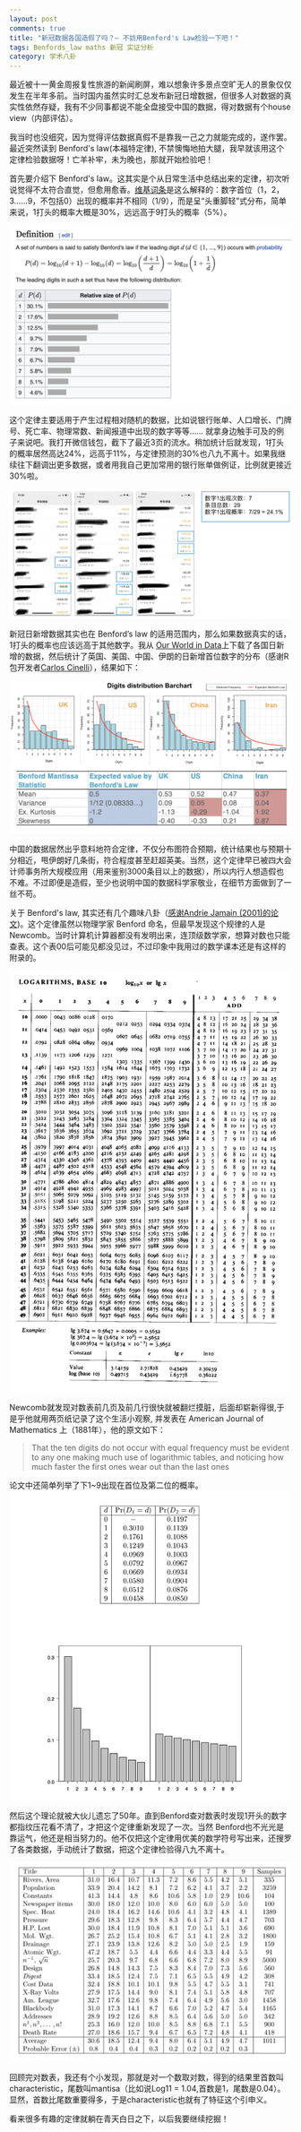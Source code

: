 ```yaml
---
layout: post
comments: true
title: "新冠数据各国造假了吗？— 不妨用Benford's Law检验一下吧！"
tags: Benfords_law maths 新冠 实证分析 
category: 学术八卦
---
```


最近被十一黄金周报复性旅游的新闻刷屏，难以想象许多景点空旷无人的景象仅仅发生在半年多前。当时国内虽然实时汇总发布新冠日增数据，但很多人对数据的真实性依然存疑，我有不少同事都说不能全盘接受中国的数据，得对数据有个house view（内部评估）。

我当时也没细究，因为觉得评估数据真假不是靠我一己之力就能完成的，遂作罢。最近突然读到 Benford's law(本福特定律), 不禁懊悔地拍大腿，我早就该用这个定律检验数据呀！亡羊补牢，未为晚也，那就开始检验吧！
 
首先要介绍下 Benford's law。这其实是个从日常生活中总结出来的定律，初次听说觉得不太符合直觉，但愈用愈香。[维基词条](https://en.wikipedia.org/wiki/Benford%27s_law)是这么解释的：数字首位（1，2，3……9，不包括0）出现的概率并不相同（1/9），而是呈“头重脚轻”式分布，简单来说，1打头的概率大概是30%，远远高于9打头的概率（5%）。

![Wikipedia entry](/images/benford_illustration2.png)

这个定律主要适用于产生过程相对随机的数据，比如说银行账单、人口增长、门牌号、死亡率、物理常数、新闻报道中出现的数字等等…… 就拿身边触手可及的例子来说吧。我打开微信钱包，截下了最近3页的流水。稍加统计后就发现，1打头的概率居然高达24%，远高于11%，与定律预测的30%也八九不离十。如果我继续往下翻调出更多数据，或者用我自己更加常用的银行账单做例证，比例就更接近30%啦。

![wechat wallet statement](/images/benford_illustration1.png)

新冠日新增数据其实也在 Benford’s law 的适用范围内，那么如果数据真实的话，1打头的概率也应该远高于其他数字。我从 [Our World in Data](https://ourworldindata.org/coronavirus)上下载了各国日新增的数据，然后统计了英国、美国、中国、伊朗的日新增首位数字的分布（感谢R包开发者[Carlos Cinelli](https://www.rdocumentation.org/packages/benford.analysis/versions/0.1.5)），结果如下：

![COVID test data](/images/benford_illustration3.png)

中国的数据居然出乎意料地符合定律，不仅分布图符合预期，统计结果也与预期十分相近，甩伊朗好几条街，符合程度甚至赶超英美。当然，这个定律早已被四大会计师事务所大规模应用（用来鉴别3000条目以上的数据），所以内行人想造假也不难。不过即便是造假，至少也说明中国的数据科学家敬业，在细节方面做到了一丝不苟。

关于 Benford's law, 其实还有几个趣味八卦（[感谢Andrie Jamain (2001)的论文](https://wwwf.imperial.ac.uk/~nadams/classificationgroup/Benfords-Law.pdf))。这个定律虽然以物理学家 Benford 命名，但最早发现这个规律的人是 Newcomb。当时计算机计算器都没有发明出来，连顶级数学家，想算对数也只能查表。这个表00后可能见都没见过，不过印象中我用过的数学课本还是有这样的附录的。

![Logarithm table](/images/benford_illustration4.gif)

Newcomb就发现对数表前几页及前几行很快就被翻烂摸脏，后面却崭新得很,于是乎他就用两页纸记录了这个生活小观察, 并发表在 American Journal of Mathematics 上（1881年），他的原文如下：
> That the ten digits do not occur with equal frequency must be evident to any one making much use of logarithmic tables, and noticing how much faster the first ones wear out than the last ones

论文中还简单列举了下1~9出现在首位及第二位的概率。
![New Comb table](/images/benford_illustration7.png)

然后这个理论就被大伙儿遗忘了50年。直到Benford查对数表时发现1开头的数字都指纹压花看不清了，才把这个定律重新发现了一次。当然 Benford也不光光是靠运气，他还是相当努力的。他不仅把这个定律用优美的数学符号写出来，还搜罗了各类数据，手动统计了数据，把这个定律检验得八九不离十。

![Benford table](/images/benford_illustration5.png)
 
回顾完对数表，我还有个小发现，那就是对一个数取对数，得到的结果里首数叫characteristic，尾数叫mantisa（比如说Log11 = 1.04,首数是1，尾数是0.04）。显然，首数比尾数重要得多，于是characteristic也就有了特征这个引申义。

看来很多有趣的定律就躺在青天白日之下，以后我要继续挖掘！
 
 
<!--The law of probability of the occurrence of numbers is such that all mantissae of their logarithms are equally likely-->
 